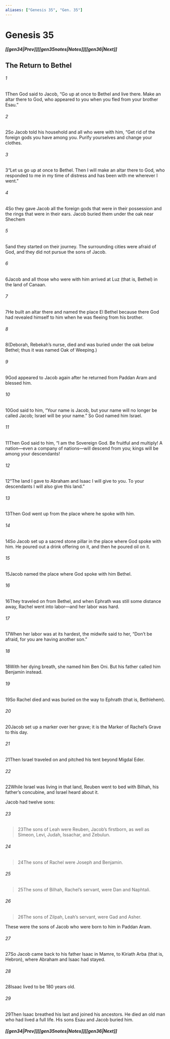 ```yaml
---
aliases: ["Genesis 35", "Gen. 35"]
---
```

# Genesis 35
##### <span class=arrow-left></span>[[gen34|Prev]]<span class=navigation-separator></span>[[gen35notes|Notes]]<span class=navigation-separator></span>[[gen36|Next]]<span class=arrow-right></span>
## The Return to Bethel
###### 1
<span class=verse-first>1</span>Then God said to Jacob, “Go up at once to Bethel and live there. Make an altar there to God, who appeared to you when you fled from your brother Esau.”
###### 2
<span class=verse-body>2</span>So Jacob told his household and all who were with him, “Get rid of the foreign gods you have among you. Purify yourselves and change your clothes.
###### 3
<span class=verse-body>3</span>“Let us go up at once to Bethel. Then I will make an altar there to God, who responded to me in my time of distress and has been with me wherever I went.”
###### 4
<span class=verse-body>4</span>So they gave Jacob all the foreign gods that were in their possession and the rings that were in their ears. Jacob buried them under the oak near Shechem
<div class=paragraph-break></div>

###### 5
<span class=verse-first>5</span>and they started on their journey. The surrounding cities were afraid of God, and they did not pursue the sons of Jacob.
###### 6
<span class=verse-body>6</span>Jacob and all those who were with him arrived at Luz (that is, Bethel) in the land of Canaan.
###### 7
<span class=verse-body>7</span>He built an altar there and named the place El Bethel because there God had revealed himself to him when he was fleeing from his brother.
###### 8
<span class=verse-body>8</span>(Deborah, Rebekah’s nurse, died and was buried under the oak below Bethel; thus it was named Oak of Weeping.)
<div class=paragraph-break></div>

###### 9
<span class=verse-first>9</span>God appeared to Jacob again after he returned from Paddan Aram and blessed him.
###### 10
<span class=verse-body>10</span>God said to him, “Your name is Jacob, but your name will no longer be called Jacob; Israel will be your name.” So God named him Israel.
###### 11
<span class=verse-body>11</span>Then God said to him, “I am the Sovereign God. Be fruitful and multiply! A nation—even a company of nations—will descend from you; kings will be among your descendants!
###### 12
<span class=verse-body>12</span>“The land I gave to Abraham and Isaac I will give to you. To your descendants I will also give this land.”
###### 13
<span class=verse-body>13</span>Then God went up from the place where he spoke with him.
###### 14
<span class=verse-body>14</span>So Jacob set up a sacred stone pillar in the place where God spoke with him. He poured out a drink offering on it, and then he poured oil on it.
###### 15
<span class=verse-body>15</span>Jacob named the place where God spoke with him Bethel.
<div class=paragraph-break></div>

###### 16
<span class=verse-first>16</span>They traveled on from Bethel, and when Ephrath was still some distance away, Rachel went into labor—and her labor was hard.
###### 17
<span class=verse-body>17</span>When her labor was at its hardest, the midwife said to her, “Don’t be afraid, for you are having another son.”
###### 18
<span class=verse-body>18</span>With her dying breath, she named him Ben Oni. But his father called him Benjamin instead.
###### 19
<span class=verse-body>19</span>So Rachel died and was buried on the way to Ephrath (that is, Bethlehem).
###### 20
<span class=verse-body>20</span>Jacob set up a marker over her grave; it is the Marker of Rachel’s Grave to this day.
###### 21
<span class=verse-body>21</span>Then Israel traveled on and pitched his tent beyond Migdal Eder.
<div class=paragraph-break></div>

###### 22
<span class=verse-first>22</span>While Israel was living in that land, Reuben went to bed with Bilhah, his father’s concubine, and Israel heard about it.
<div class=paragraph-break></div>

Jacob had twelve sons:
<div class=paragraph-break></div>

###### 23
><span class=verse-body-poetry>23</span>The sons of Leah were Reuben, Jacob’s firstborn, as well as Simeon, Levi, Judah, Issachar, and Zebulun.
###### 24
><span class=verse-body-poetry>24</span>The sons of Rachel were Joseph and Benjamin.
###### 25
><span class=verse-body-poetry>25</span>The sons of Bilhah, Rachel’s servant, were Dan and Naphtali.
###### 26
><span class=verse-body-poetry>26</span>The sons of Zilpah, Leah’s servant, were Gad and Asher.
<div class=paragraph-break></div>

These were the sons of Jacob who were born to him in Paddan Aram.
<div class=paragraph-break></div>

###### 27
<span class=verse-first>27</span>So Jacob came back to his father Isaac in Mamre, to Kiriath Arba (that is, Hebron), where Abraham and Isaac had stayed.
<div class=paragraph-break></div>

###### 28
<span class=verse-first>28</span>Isaac lived to be 180 years old.
###### 29
<span class=verse-body>29</span>Then Isaac breathed his last and joined his ancestors. He died an old man who had lived a full life. His sons Esau and Jacob buried him.
##### <span class=arrow-left></span>[[gen34|Prev]]<span class=navigation-separator></span>[[gen35notes|Notes]]<span class=navigation-separator></span>[[gen36|Next]]<span class=arrow-right></span>